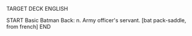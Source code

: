 TARGET DECK
ENGLISH

START
Basic
Batman
Back: n. Army officer's servant. [bat pack-saddle, from french]
END
